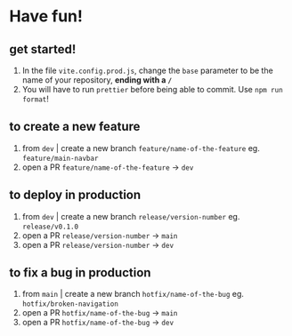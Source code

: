 # Have fun!

## get started!

1. In the file `vite.config.prod.js`, change the `base` parameter to be the name of your repository, **ending with a `/`**
2. You will have to run `prettier` before being able to commit. Use `npm run format`!

## to create a new feature

1. from `dev` | create a new branch `feature/name-of-the-feature` eg. `feature/main-navbar`
2. open a PR `feature/name-of-the-feature` -> `dev`

## to deploy in production

1. from `dev` | create a new branch `release/version-number` eg. `release/v0.1.0`
2. open a PR `release/version-number` -> `main`
3. open a PR `release/version-number` -> `dev`

## to fix a bug in production

1. from `main` | create a new branch `hotfix/name-of-the-bug` eg. `hotfix/broken-navigation`
2. open a PR `hotfix/name-of-the-bug` -> `main`
3. open a PR `hotfix/name-of-the-bug` -> `dev`
